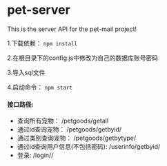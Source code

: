 # pet-server
This is the server API for the pet-mail project!

1.下载依赖： ```npm install```

2.在根目录下的config.js中修改为自己的数据库账号密码

3.导入sql文件

4.启动命令： ```npm start```

#### 接口路径:

* 查询所有宠物： /petgoods/getall
* 通过id查询宠物： /petgoods/getbyid/<goodsid>
* 通过类别查询宠物： /petgoods/getbytype/<type>
* 通过id查询用户信息(不包括密码): /userinfo/getbyid/<userid>
* 登录: /login/<username>/<password>